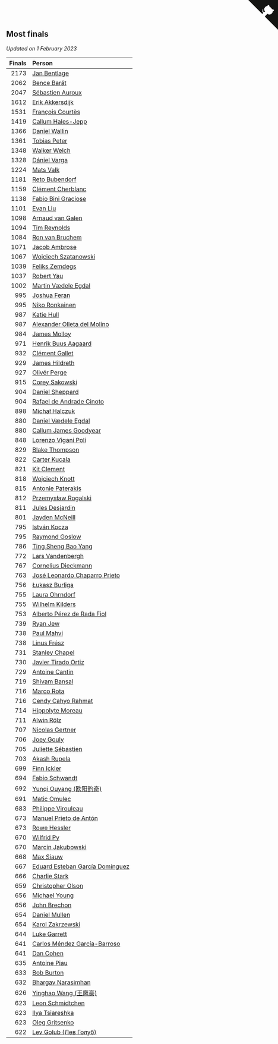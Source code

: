 ## Most finals

*Updated on  1 February 2023*

| Finals | Person |
| ---: | :--- |
| 2173 | [Jan Bentlage](https://www.worldcubeassociation.org/persons/2010BENT01) |
| 2062 | [Bence Barát](https://www.worldcubeassociation.org/persons/2008BARA01) |
| 2047 | [Sébastien Auroux](https://www.worldcubeassociation.org/persons/2008AURO01) |
| 1612 | [Erik Akkersdijk](https://www.worldcubeassociation.org/persons/2005AKKE01) |
| 1531 | [François Courtès](https://www.worldcubeassociation.org/persons/2008COUR01) |
| 1419 | [Callum Hales-Jepp](https://www.worldcubeassociation.org/persons/2012HALE01) |
| 1366 | [Daniel Wallin](https://www.worldcubeassociation.org/persons/2013WALL03) |
| 1361 | [Tobias Peter](https://www.worldcubeassociation.org/persons/2014PETE03) |
| 1348 | [Walker Welch](https://www.worldcubeassociation.org/persons/2011WELC01) |
| 1328 | [Dániel Varga](https://www.worldcubeassociation.org/persons/2008VARG01) |
| 1224 | [Mats Valk](https://www.worldcubeassociation.org/persons/2007VALK01) |
| 1181 | [Reto Bubendorf](https://www.worldcubeassociation.org/persons/2012BUBE01) |
| 1159 | [Clément Cherblanc](https://www.worldcubeassociation.org/persons/2014CHER05) |
| 1138 | [Fabio Bini Graciose](https://www.worldcubeassociation.org/persons/2010GRAC02) |
| 1101 | [Evan Liu](https://www.worldcubeassociation.org/persons/2009LIUE01) |
| 1098 | [Arnaud van Galen](https://www.worldcubeassociation.org/persons/2006GALE01) |
| 1094 | [Tim Reynolds](https://www.worldcubeassociation.org/persons/2005REYN01) |
| 1084 | [Ron van Bruchem](https://www.worldcubeassociation.org/persons/2003BRUC01) |
| 1071 | [Jacob Ambrose](https://www.worldcubeassociation.org/persons/2010AMBR01) |
| 1067 | [Wojciech Szatanowski](https://www.worldcubeassociation.org/persons/2011SZAT01) |
| 1039 | [Feliks Zemdegs](https://www.worldcubeassociation.org/persons/2009ZEMD01) |
| 1037 | [Robert Yau](https://www.worldcubeassociation.org/persons/2009YAUR01) |
| 1002 | [Martin Vædele Egdal](https://www.worldcubeassociation.org/persons/2013EGDA02) |
| 995 | [Joshua Feran](https://www.worldcubeassociation.org/persons/2011FERA01) |
| 995 | [Niko Ronkainen](https://www.worldcubeassociation.org/persons/2010RONK01) |
| 987 | [Katie Hull](https://www.worldcubeassociation.org/persons/2010HULL01) |
| 987 | [Alexander Olleta del Molino](https://www.worldcubeassociation.org/persons/2008OLLE01) |
| 984 | [James Molloy](https://www.worldcubeassociation.org/persons/2011MOLL01) |
| 971 | [Henrik Buus Aagaard](https://www.worldcubeassociation.org/persons/2006BUUS01) |
| 932 | [Clément Gallet](https://www.worldcubeassociation.org/persons/2004GALL02) |
| 929 | [James Hildreth](https://www.worldcubeassociation.org/persons/2009HILD01) |
| 927 | [Olivér Perge](https://www.worldcubeassociation.org/persons/2007PERG01) |
| 915 | [Corey Sakowski](https://www.worldcubeassociation.org/persons/2011SAKO01) |
| 904 | [Daniel Sheppard](https://www.worldcubeassociation.org/persons/2009SHEP01) |
| 904 | [Rafael de Andrade Cinoto](https://www.worldcubeassociation.org/persons/2007CINO01) |
| 898 | [Michał Halczuk](https://www.worldcubeassociation.org/persons/2006HALC01) |
| 880 | [Daniel Vædele Egdal](https://www.worldcubeassociation.org/persons/2013EGDA01) |
| 880 | [Callum James Goodyear](https://www.worldcubeassociation.org/persons/2012GOOD02) |
| 848 | [Lorenzo Vigani Poli](https://www.worldcubeassociation.org/persons/2007POLI01) |
| 829 | [Blake Thompson](https://www.worldcubeassociation.org/persons/2010THOM03) |
| 822 | [Carter Kucala](https://www.worldcubeassociation.org/persons/2015KUCA01) |
| 821 | [Kit Clement](https://www.worldcubeassociation.org/persons/2008CLEM01) |
| 818 | [Wojciech Knott](https://www.worldcubeassociation.org/persons/2011KNOT01) |
| 815 | [Antonie Paterakis](https://www.worldcubeassociation.org/persons/2012PATE01) |
| 812 | [Przemysław Rogalski](https://www.worldcubeassociation.org/persons/2013ROGA02) |
| 811 | [Jules Desjardin](https://www.worldcubeassociation.org/persons/2010DESJ01) |
| 801 | [Jayden McNeill](https://www.worldcubeassociation.org/persons/2012MCNE01) |
| 795 | [István Kocza](https://www.worldcubeassociation.org/persons/2005KOCZ01) |
| 795 | [Raymond Goslow](https://www.worldcubeassociation.org/persons/2014GOSL01) |
| 786 | [Ting Sheng Bao Yang](https://www.worldcubeassociation.org/persons/2008BAOY01) |
| 772 | [Lars Vandenbergh](https://www.worldcubeassociation.org/persons/2003VAND01) |
| 767 | [Cornelius Dieckmann](https://www.worldcubeassociation.org/persons/2009DIEC01) |
| 763 | [José Leonardo Chaparro Prieto](https://www.worldcubeassociation.org/persons/2011CHAP01) |
| 756 | [Łukasz Burliga](https://www.worldcubeassociation.org/persons/2013BURL01) |
| 755 | [Laura Ohrndorf](https://www.worldcubeassociation.org/persons/2009OHRN01) |
| 755 | [Wilhelm Kilders](https://www.worldcubeassociation.org/persons/2010KILD02) |
| 753 | [Alberto Pérez de Rada Fiol](https://www.worldcubeassociation.org/persons/2011FIOL01) |
| 739 | [Ryan Jew](https://www.worldcubeassociation.org/persons/2008JEWR01) |
| 738 | [Paul Mahvi](https://www.worldcubeassociation.org/persons/2012MAHV01) |
| 738 | [Linus Frész](https://www.worldcubeassociation.org/persons/2011FRES01) |
| 731 | [Stanley Chapel](https://www.worldcubeassociation.org/persons/2016CHAP04) |
| 730 | [Javier Tirado Ortiz](https://www.worldcubeassociation.org/persons/2009TIRA01) |
| 729 | [Antoine Cantin](https://www.worldcubeassociation.org/persons/2010CANT02) |
| 719 | [Shivam Bansal](https://www.worldcubeassociation.org/persons/2011BANS02) |
| 716 | [Marco Rota](https://www.worldcubeassociation.org/persons/2009ROTA01) |
| 716 | [Cendy Cahyo Rahmat](https://www.worldcubeassociation.org/persons/2010RAHM02) |
| 714 | [Hippolyte Moreau](https://www.worldcubeassociation.org/persons/2008MORE02) |
| 711 | [Alwin Rölz](https://www.worldcubeassociation.org/persons/2016ROLZ01) |
| 707 | [Nicolas Gertner](https://www.worldcubeassociation.org/persons/2013GERT01) |
| 706 | [Joey Gouly](https://www.worldcubeassociation.org/persons/2007GOUL01) |
| 705 | [Juliette Sébastien](https://www.worldcubeassociation.org/persons/2014SEBA01) |
| 703 | [Akash Rupela](https://www.worldcubeassociation.org/persons/2012RUPE01) |
| 699 | [Finn Ickler](https://www.worldcubeassociation.org/persons/2012ICKL01) |
| 694 | [Fabio Schwandt](https://www.worldcubeassociation.org/persons/2014SCHW02) |
| 692 | [Yunqi Ouyang (欧阳韵奇)](https://www.worldcubeassociation.org/persons/2007YUNQ01) |
| 691 | [Matic Omulec](https://www.worldcubeassociation.org/persons/2010OMUL02) |
| 683 | [Philippe Virouleau](https://www.worldcubeassociation.org/persons/2008VIRO01) |
| 673 | [Manuel Prieto de Antón](https://www.worldcubeassociation.org/persons/2015ANTO04) |
| 673 | [Rowe Hessler](https://www.worldcubeassociation.org/persons/2007HESS01) |
| 670 | [Wilfrid Py](https://www.worldcubeassociation.org/persons/2016PYWI01) |
| 670 | [Marcin Jakubowski](https://www.worldcubeassociation.org/persons/2007JAKU01) |
| 668 | [Max Siauw](https://www.worldcubeassociation.org/persons/2017SIAU02) |
| 667 | [Eduard Esteban García Domínguez](https://www.worldcubeassociation.org/persons/2011EDUA01) |
| 666 | [Charlie Stark](https://www.worldcubeassociation.org/persons/2014STAR05) |
| 659 | [Christopher Olson](https://www.worldcubeassociation.org/persons/2009OLSO01) |
| 656 | [Michael Young](https://www.worldcubeassociation.org/persons/2008YOUN02) |
| 656 | [John Brechon](https://www.worldcubeassociation.org/persons/2010BREC01) |
| 654 | [Daniel Mullen](https://www.worldcubeassociation.org/persons/2016MULL04) |
| 654 | [Karol Zakrzewski](https://www.worldcubeassociation.org/persons/2014ZAKR01) |
| 644 | [Luke Garrett](https://www.worldcubeassociation.org/persons/2017GARR05) |
| 641 | [Carlos Méndez García-Barroso](https://www.worldcubeassociation.org/persons/2010GARC02) |
| 641 | [Dan Cohen](https://www.worldcubeassociation.org/persons/2007COHE01) |
| 635 | [Antoine Piau](https://www.worldcubeassociation.org/persons/2008PIAU01) |
| 633 | [Bob Burton](https://www.worldcubeassociation.org/persons/2003BURT01) |
| 632 | [Bhargav Narasimhan](https://www.worldcubeassociation.org/persons/2011NARA02) |
| 626 | [Yinghao Wang (王鹰豪)](https://www.worldcubeassociation.org/persons/2010WANG07) |
| 623 | [Leon Schmidtchen](https://www.worldcubeassociation.org/persons/2010SCHM01) |
| 623 | [Ilya Tsiareshka](https://www.worldcubeassociation.org/persons/2012TERE01) |
| 623 | [Oleg Gritsenko](https://www.worldcubeassociation.org/persons/2011GRIT01) |
| 622 | [Lev Golub (Лев Голуб)](https://www.worldcubeassociation.org/persons/2014HOLU01) |


<a href="https://github.com/jonatanklosko/wca_statistics" class="github-corner" aria-label="View source on Github"><svg width="80" height="80" viewBox="0 0 250 250" style="fill:#151513; color:#fff; position: absolute; top: 0; border: 0; right: 0;" aria-hidden="true"><path d="M0,0 L115,115 L130,115 L142,142 L250,250 L250,0 Z"></path><path d="M128.3,109.0 C113.8,99.7 119.0,89.6 119.0,89.6 C122.0,82.7 120.5,78.6 120.5,78.6 C119.2,72.0 123.4,76.3 123.4,76.3 C127.3,80.9 125.5,87.3 125.5,87.3 C122.9,97.6 130.6,101.9 134.4,103.2" fill="currentColor" style="transform-origin: 130px 106px;" class="octo-arm"></path><path d="M115.0,115.0 C114.9,115.1 118.7,116.5 119.8,115.4 L133.7,101.6 C136.9,99.2 139.9,98.4 142.2,98.6 C133.8,88.0 127.5,74.4 143.8,58.0 C148.5,53.4 154.0,51.2 159.7,51.0 C160.3,49.4 163.2,43.6 171.4,40.1 C171.4,40.1 176.1,42.5 178.8,56.2 C183.1,58.6 187.2,61.8 190.9,65.4 C194.5,69.0 197.7,73.2 200.1,77.6 C213.8,80.2 216.3,84.9 216.3,84.9 C212.7,93.1 206.9,96.0 205.4,96.6 C205.1,102.4 203.0,107.8 198.3,112.5 C181.9,128.9 168.3,122.5 157.7,114.1 C157.9,116.9 156.7,120.9 152.7,124.9 L141.0,136.5 C139.8,137.7 141.6,141.9 141.8,141.8 Z" fill="currentColor" class="octo-body"></path></svg></a><style>.github-corner:hover .octo-arm{animation:octocat-wave 560ms ease-in-out}@keyframes octocat-wave{0%,100%{transform:rotate(0)}20%,60%{transform:rotate(-25deg)}40%,80%{transform:rotate(10deg)}}@media (max-width:500px){.github-corner:hover .octo-arm{animation:none}.github-corner .octo-arm{animation:octocat-wave 560ms ease-in-out}}</style>
